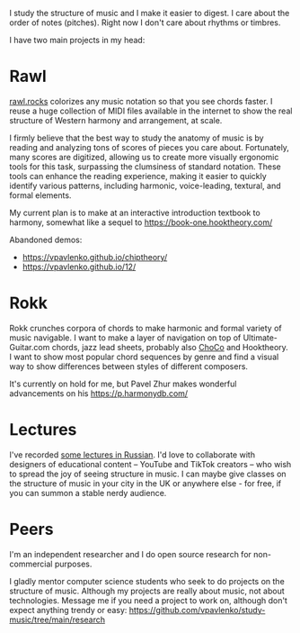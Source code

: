 I study the structure of music and I make it easier to digest. I care about the order of notes (pitches). Right now I don't care about rhythms or timbres.

I have two main projects in my head:

# Rawl

[rawl.rocks](https://rawl.rocks/) colorizes any music notation so that you see chords faster. I reuse a huge collection of MIDI files available in the internet to show the real structure of Western harmony and arrangement, at scale.

I firmly believe that the best way to study the anatomy of music is by reading and analyzing tons of scores of pieces you care about. Fortunately, many scores are digitized, allowing us to create more visually ergonomic tools for this task, surpassing the clumsiness of standard notation. These tools can enhance the reading experience, making it easier to quickly identify various patterns, including harmonic, voice-leading, textural, and formal elements.

My current plan is to make at an interactive introduction textbook to harmony, somewhat like a sequel to https://book-one.hooktheory.com/

Abandoned demos:
- https://vpavlenko.github.io/chiptheory/
- https://vpavlenko.github.io/12/

# Rokk

Rokk crunches corpora of chords to make harmonic and formal variety of music navigable. I want to make a layer of navigation on top of Ultimate-Guitar.com chords, jazz lead sheets, probably also [ChoCo](https://github.com/smashub/choco) and Hooktheory. I want to show most popular chord sequences by genre and find a visual way to show differences between styles of different composers.

It's currently on hold for me, but Pavel Zhur makes wonderful advancements on his https://p.harmonydb.com/

# Lectures

I've recorded [some lectures in Russian](https://t.me/keetezh/1055). I'd love to collaborate with designers of educational content – YouTube and TikTok creators – who wish to spread the joy of seeing structure in music. I can maybe give classes on the structure of music in your city in the UK or anywhere else - for free, if you can summon a stable nerdy audience.

# Peers

I'm an independent researcher and I do open source research for non-commercial purposes.

I gladly mentor computer science students who seek to do projects on the structure of music. Although my projects are really about music, not about technologies. Message me if you need a project to work on, although don't expect anything trendy or easy: https://github.com/vpavlenko/study-music/tree/main/research
